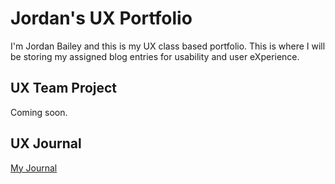# Jordan's UX Portfolio



I'm Jordan Bailey and this is my UX class based portfolio. This is where I will be storing my assigned blog entries for usability and user eXperience.

## UX Team Project

Coming soon.

## UX Journal

[My Journal](journal/)

